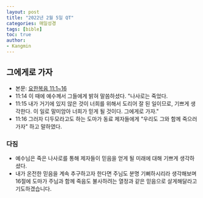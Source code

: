 ```yaml
---
layout: post
title: "2022년 2월 5일 QT"
categories: 매일성경
tags: [bible]
toc: true
author:
- Kangmin
---
```


## 그에게로 가자
- 본문: [요한복음 11:1~16](https://www.bskorea.or.kr/bible/korbibReadpage.php?version=SAENEW&book=jhn&chap=11&sec=1&cVersion=&fontSize=15px&fontWeight=normal)
- 11:14 이 때에 예수께서 그들에게 밝혀 말씀하셨다. "나사로는 죽었다.
- 11:15 내가 거기에 있지 않은 것이 너희를 위해서 도리어 잘 된 일이므로, 기쁘게 생각한다. 이 일로 말미암아 너희가 믿게 될 것이다. 그에게로 가자."
- 11:16 그러자 디두모라고도 하는 도마가 동료 제자들에게 "우리도 그와 함께 죽으러 가자" 하고 말하였다.

### 다짐
- 예수님은 죽은 나사로를 통해 제자들이 믿음을 얻게 될 미래에 대해 기쁘게 생각하셨다.
- 내가 온전한 믿음을 계속 추구하고자 한다면 주님도 분명 기뻐하시리라 생각해보며 16절에 도마가 주님과 함께 죽음도 불사하려는 열정과 같은 믿음으로 살게해달라고 기도하겠습니다.
